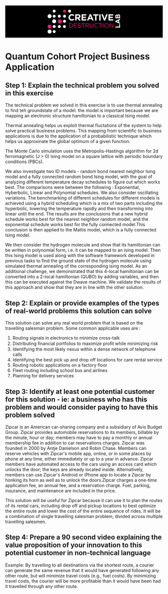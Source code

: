 ![CDL 2020 Cohort Project](../figures/CDL_logo.jpg)
# Quantum Cohort Project Business Application

## Step 1: Explain the technical problem you solved in this exercise

The technical problem we solved in this exercise is to use thermal annealing to find teh groundstate of a model. the model is important because we are mapping an electronic structure hamiltonian to a classical Ising model.

Thermal annealing helps us exploit thermal fluctations of the system to help solve practical business problems. This mapping from scientific to business applications is due to the application of a probabilistic technique which helps us approxinate the global optimum of a given function.

The Monte Carlo simulation uses the Metropolis-Hastings algorithm for 2d ferromagnetic (J > 0) Ising model on a square lattice with periodic boundary conditions (PBCs).

We also investigate two ID models - random bond nearest neighbor Ising model and a fully connected random bond Ising model, with the goal of analyzing different temperature decay schedules to figure out which works best. The comparisons were between the following : Exponential, Hyberbolic, Linear and Polynomial schedules. We also consider oscillating variations. The benchmarking of different schedules for different models is achieved using a hybrid scheduling which is a mix of two parts including the hyperbolic, lowering the temperature rapidly and then transforming into linear until the end. The results are the conclusions that a new hybrid schedule works best for the nearest neighbor random model, and the exponential schedule works best for the fully connected model.This conclusion is then applied to the Mattis model, which is a fully connected Ising model.

We then consider the hydrogen molecule and show that its hamiltonian can be written in polynomial form, i.e. it can be mapped to an ising model. Then this Ising model is used along with the software framework developed in previous tasks to find the ground state of the hydrogen molecule using simulated thermal annealing of the corresponding ising model. As an additional challenge, we demonstrated that this 4-local hamiltonian can be converted into a 2-local hamiltonian (QUBO) by adding variables, and then this can be executed against the Dwave machine. We validate the results of this approach and show that they are in line with the other solution. 

## Step 2: Explain or provide examples of the types of real-world problems this solution can solve

This solution can solve any real world problem that is based on the travelling salesman problem. Some common applicable uses are :

1) Routing signals in electronics to minimize cross-talk
2) Distributing ﬁnancial portfolios to maximize proﬁt while minimizing risk
3) Identifying the most likely nexus within a dense network of telephone calls
4) Identifying the best pick up and drop off locations for care rental service
5) Routing robotic applications on a factory floor
6) Fleet routing including school bus and airlines
7) Planning for delivery services

## Step 3: Identify at least one potential customer for this solution - ie: a business who has this problem and would consider paying to have this problem solved

Zipcar is an American car-sharing company and a subsidiary of Avis Budget Group. Zipcar provides automobile reservations to its members, billable by the minute, hour or day; members may have to pay a monthly or annual membership fee in addition to car reservations charges. Zipcar was founded in 2000 by Antje Danielson and Robin Chase.
Members can reserve vehicles with Zipcar's mobile app, online, or in some places by phone at any time, either immediately or up to a year in advance. Zipcar members have automated access to the cars using an access card which unlocks the door; the keys are already located inside. Alternatively, members can use Zipcar's Android or iPhone app to locate a Zipcar by honking its horn as well as to unlock the doors.Zipcar charges a one-time application fee, an annual fee, and a reservation charge. Fuel, parking, insurance, and maintenance are included in the price.

This solution will be useful for Zipcar because it can use it to plan the routes of its rental cars, including drop off and pickup locations to best optimize the entire route and lower the cost of the entire sequence of rides. It will be a combination of single travelling salesman problem, divided across multiple travelling salesmen.

## Step 4: Prepare a 90 second video explaining the value proposition of your innovation to this potential customer in non-technical language

Example: By travelling to all destinations via the shortest route, a courier can generate the same revenue that it would have generated following any other route, but will minimize travel costs (e.g., fuel costs). By minimizing travel costs, the courier will be more profitable than it would have been had it travelled through any other route.
